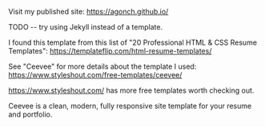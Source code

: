 Visit my published site: https://agonch.github.io/

TODO -- try using Jekyll instead of a template.


I found this template from this list of "20 Professional HTML & CSS Resume Templates": https://templateflip.com/html-resume-templates/



See "Ceevee" for more details about the template I used: https://www.styleshout.com/free-templates/ceevee/


https://www.styleshout.com/ has more free templates worth checking out.



Ceevee is a clean, modern, fully responsive site template for your resume and portfolio.
